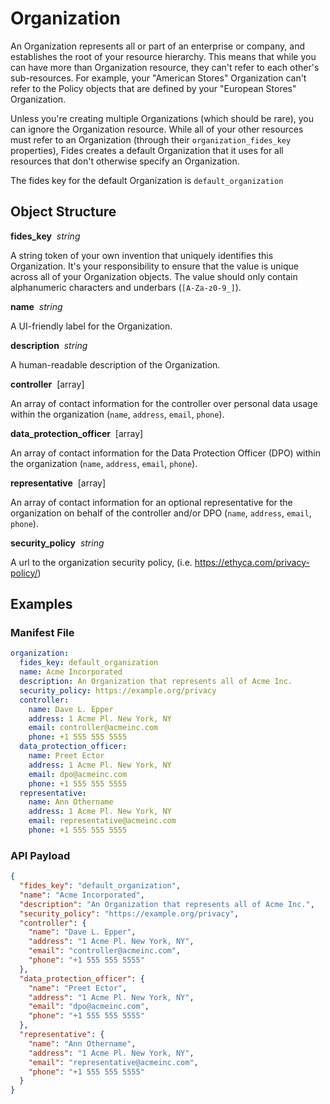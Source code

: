 # Organization


An Organization represents all or part of an enterprise or company, and establishes the root of your resource hierarchy. This means that while you can have more than Organization resource, they can't refer to each other's sub-resources. For example, your "American Stores" Organization can't refer to the Policy objects that are defined by your "European Stores" Organization.

Unless you're creating multiple Organizations (which should be rare), you can ignore the Organization resource. While all of your other resources must refer to an Organization (through their `organization_fides_key` properties), Fides creates a default Organization that it uses for all resources that don't otherwise specify an Organization. 

The fides key for the default Organization is `default_organization` 

## Object Structure

**fides_key**<span class="required"/>&nbsp;&nbsp;_string_

A string token of your own invention that uniquely identifies this Organization. It's your responsibility to ensure that the value is unique across all of your Organization objects. The value should only contain alphanumeric characters and underbars (`[A-Za-z0-9_]`). 

**name**<span class="required"/>&nbsp;&nbsp;_string_

A UI-friendly label for the Organization.

**description**<span class="required"/>&nbsp;&nbsp;_string_

A human-readable description of the Organization.

**controller**<span class="required"/>&nbsp;&nbsp;[array]

An array of contact information for the controller over personal data usage within the organization (`name`, `address`, `email`, `phone`).

**data_protection_officer**<span class="required"/>&nbsp;&nbsp;[array]

An array of contact information for the Data Protection Officer (DPO) within the organization (`name`, `address`, `email`, `phone`).

**representative**<span class="required"/>&nbsp;&nbsp;[array]

An array of contact information for an optional representative for the organization on behalf of the controller and/or DPO (`name`, `address`, `email`, `phone`).

**security_policy**<span class="required"/>&nbsp;&nbsp;_string_

A url to the organization security policy, (i.e. https://ethyca.com/privacy-policy/)

## Examples

### **Manifest File** 
```yaml
organization:
  fides_key: default_organization
  name: Acme Incorporated
  description: An Organization that represents all of Acme Inc.
  security_policy: https://example.org/privacy
  controller:
    name: Dave L. Epper
    address: 1 Acme Pl. New York, NY
    email: controller@acmeinc.com
    phone: +1 555 555 5555
  data_protection_officer:
    name: Preet Ector
    address: 1 Acme Pl. New York, NY
    email: dpo@acmeinc.com
    phone: +1 555 555 5555
  representative:
    name: Ann Othername
    address: 1 Acme Pl. New York, NY
    email: representative@acmeinc.com
    phone: +1 555 555 5555
```

### **API Payload**
```json
{
  "fides_key": "default_organization",
  "name": "Acme Incorporated",
  "description": "An Organization that represents all of Acme Inc.",
  "security_policy": "https://example.org/privacy",
  "controller": {
    "name": "Dave L. Epper",
    "address": "1 Acme Pl. New York, NY",
    "email": "controller@acmeinc.com",
    "phone": "+1 555 555 5555"
  },
  "data_protection_officer": {
    "name": "Preet Ector",
    "address": "1 Acme Pl. New York, NY",
    "email": "dpo@acmeinc.com",
    "phone": "+1 555 555 5555"
  },
  "representative": {
    "name": "Ann Othername",
    "address": "1 Acme Pl. New York, NY",
    "email": "representative@acmeinc.com",
    "phone": "+1 555 555 5555"
  }
}
```
